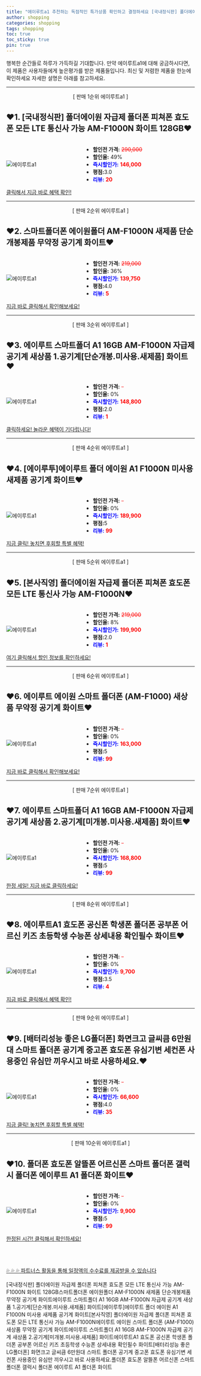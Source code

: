 ```yaml
---
title: "에이루트a1 추천하는 독점적인 특가상품 확인하고 결정하세요 [국내정식판] 폴더에이원 자급제 폴더폰 피쳐폰"
author: shopping
categories: shopping
tags: shopping
toc: true
toc_sticky: true
pin: true
---
```

행복한 순간들로 하루가 가득하길 기대합니다. 만약 에이루트a1에 대해 궁금하시다면,  이 제품은 사용자들에게 높은평가를 받은 제품들입니다. 최신 및 저렴한 제품을 한눈에 확인하세요 자세한 설명은 아래를 참고하세요.

---
<p class="toplist" style="margin: 0 auto; display: block; width: fit-content;">[ 판매 1순위 에이루트a1 ]</p>

<h2><strong>❤️1. [국내정식판] 폴더에이원 자급제 폴더폰 피쳐폰 효도폰 모든 LTE 통신사 가능 AM-F1000N 화이트 128GB❤️</strong></h2>

<div style="display: flex; align-items: center;">
    <div style="flex: 0.4;">
        <img src="https://thumbnail9.coupangcdn.com/thumbnails/remote/230x230ex/image/vendor_inventory/ae73/d86e6574ce58b2ed362a93af0caa471b0b0935e06bdde593692cc1f5e8b7.jpg" alt="에이루트a1" style="max-width: 100%;">
    </div>
    <div style="flex: 0.6; margin-left: 10px;">
        <ul>
            <li><strong>할인전 가격:</strong> <del style="color: red;">290,000</del></li>
            <li><strong>할인율:</strong> 49%</li>
            <li><span style='color:blue'><strong>즉시할인가:</strong></span> <span style='color:red'><strong>146,000</strong></span></li>
            <li><strong>평점:</strong>3.0</li>
            <li><span style='color:blue'><strong>리뷰:</strong></span> <span style='color:red'><strong>20</strong></span></li>
        </ul>
    </div>
</div>
<div class="center">
    <a href="https://William4Davisa.github.io?lptag=AF9450613&subid=githubio&pageKey=7276697564&traceid=V0-153&itemId=18569839307&vendorItemId=90418186054" class="myButton">
        클릭해서 지금 바로 혜택 확인!
    </a>
</div>


---
<p class="toplist" style="margin: 0 auto; display: block; width: fit-content;">[ 판매 2순위 에이루트a1 ]</p>

<h2><strong>❤️2. 스마트폴더폰 에이원폴더 AM-F1000N 새제품 단순개봉제품 무약정 공기계 화이트❤️</strong></h2>

<div style="display: flex; align-items: center;">
    <div style="flex: 0.4;">
        <img src="https://thumbnail9.coupangcdn.com/thumbnails/remote/230x230ex/image/vendor_inventory/17ab/5eb08ca7b668186c5cc853c7b1480fc7ea397f3a8b99e4f886b2cd052c43.jpg" alt="에이루트a1" style="max-width: 100%;">
    </div>
    <div style="flex: 0.6; margin-left: 10px;">
        <ul>
            <li><strong>할인전 가격:</strong> <del style="color: red;">219,000</del></li>
            <li><strong>할인율:</strong> 36%</li>
            <li><span style='color:blue'><strong>즉시할인가:</strong></span> <span style='color:red'><strong>139,750</strong></span></li>
            <li><strong>평점:</strong>4.0</li>
            <li><span style='color:blue'><strong>리뷰:</strong></span> <span style='color:red'><strong>5</strong></span></li>
        </ul>
    </div>
</div>
<div class="center">
    <a href="https://William4Davisa.github.io?lptag=AF9450613&subid=githubio&pageKey=7607962365&traceid=V0-153&itemId=20142025579&vendorItemId=87235430994" class="myButton">
        지금 바로 클릭해서 확인해보세요!
    </a>
</div>


---
<p class="toplist" style="margin: 0 auto; display: block; width: fit-content;">[ 판매 3순위 에이루트a1 ]</p>

<h2><strong>❤️3. 에이루트 스마트폴더 A1 16GB AM-F1000N 자급제 공기계 새상품 1.공기계[단순개봉.미사용.새제품] 화이트❤️</strong></h2>

<div style="display: flex; align-items: center;">
    <div style="flex: 0.4;">
        <img src="https://thumbnail10.coupangcdn.com/thumbnails/remote/230x230ex/image/vendor_inventory/de07/f4b4f013ea18e475644a1bd0fe03e97c76a7d9d36e74da7fccc5ee30357e.jpg" alt="에이루트a1" style="max-width: 100%;">
    </div>
    <div style="flex: 0.6; margin-left: 10px;">
        <ul>
            <li><strong>할인전 가격:</strong> <del style="color: red;">-</del></li>
            <li><strong>할인율:</strong> 0%</li>
            <li><span style='color:blue'><strong>즉시할인가:</strong></span> <span style='color:red'><strong>148,800</strong></span></li>
            <li><strong>평점:</strong>2.0</li>
            <li><span style='color:blue'><strong>리뷰:</strong></span> <span style='color:red'><strong>1</strong></span></li>
        </ul>
    </div>
</div>
<div class="center">
    <a href="https://William4Davisa.github.io?lptag=AF9450613&subid=githubio&pageKey=7776995156&traceid=V0-153&itemId=21010477573&vendorItemId=88074177563" class="myButton">
        클릭하세요! 놀라운 혜택이 기다립니다!
    </a>
</div>


---
<p class="toplist" style="margin: 0 auto; display: block; width: fit-content;">[ 판매 4순위 에이루트a1 ]</p>

<h2><strong>❤️4. [에이루투]에이루트 폴더 에이원 A1 F1000N 미사용 새제품 공기계 화이트❤️</strong></h2>

<div style="display: flex; align-items: center;">
    <div style="flex: 0.4;">
        <img src="https://thumbnail10.coupangcdn.com/thumbnails/remote/230x230ex/image/vendor_inventory/20c9/7aea91636d2b422e07462c28b69898820a7ca38e11fa435188941b413529.jpg" alt="에이루트a1" style="max-width: 100%;">
    </div>
    <div style="flex: 0.6; margin-left: 10px;">
        <ul>
            <li><strong>할인전 가격:</strong> <del style="color: red;">-</del></li>
            <li><strong>할인율:</strong> 0%</li>
            <li><span style='color:blue'><strong>즉시할인가:</strong></span> <span style='color:red'><strong>189,900</strong></span></li>
            <li><strong>평점:</strong>5</li>
            <li><span style='color:blue'><strong>리뷰:</strong></span> <span style='color:red'><strong>99</strong></span></li>
        </ul>
    </div>
</div>
<div class="center">
    <a href="https://William4Davisa.github.io?lptag=AF9450613&subid=githubio&pageKey=7716731481&traceid=V0-153&itemId=20698669411&vendorItemId=87769955768" class="myButton">
        지금 클릭! 놓치면 후회할 특별 혜택!
    </a>
</div>


---
<p class="toplist" style="margin: 0 auto; display: block; width: fit-content;">[ 판매 5순위 에이루트a1 ]</p>

<h2><strong>❤️5. [본사직영] 폴더에이원 자급제 폴더폰 피쳐폰 효도폰 모든 LTE 통신사 가능 AM-F1000N❤️</strong></h2>

<div style="display: flex; align-items: center;">
    <div style="flex: 0.4;">
        <img src="https://thumbnail9.coupangcdn.com/thumbnails/remote/230x230ex/image/vendor_inventory/ae73/d86e6574ce58b2ed362a93af0caa471b0b0935e06bdde593692cc1f5e8b7.jpg" alt="에이루트a1" style="max-width: 100%;">
    </div>
    <div style="flex: 0.6; margin-left: 10px;">
        <ul>
            <li><strong>할인전 가격:</strong> <del style="color: red;">219,000</del></li>
            <li><strong>할인율:</strong> 8%</li>
            <li><span style='color:blue'><strong>즉시할인가:</strong></span> <span style='color:red'><strong>199,900</strong></span></li>
            <li><strong>평점:</strong>2.0</li>
            <li><span style='color:blue'><strong>리뷰:</strong></span> <span style='color:red'><strong>1</strong></span></li>
        </ul>
    </div>
</div>
<div class="center">
    <a href="https://William4Davisa.github.io?lptag=AF9450613&subid=githubio&pageKey=7830011289&traceid=V0-153&itemId=21293614320&vendorItemId=88353463925" class="myButton">
        여기 클릭해서 할인 정보를 확인하세요!
    </a>
</div>


---
<p class="toplist" style="margin: 0 auto; display: block; width: fit-content;">[ 판매 6순위 에이루트a1 ]</p>

<h2><strong>❤️6. 에이루트 에이원 스마트 폴더폰 (AM-F1000) 새상품 무약정 공기계 화이트❤️</strong></h2>

<div style="display: flex; align-items: center;">
    <div style="flex: 0.4;">
        <img src="https://thumbnail8.coupangcdn.com/thumbnails/remote/230x230ex/image/vendor_inventory/f5cf/4fa29e31d0d02063000a7c5901a139cbc7446435c7a108777c9e09e3979f.jpg" alt="에이루트a1" style="max-width: 100%;">
    </div>
    <div style="flex: 0.6; margin-left: 10px;">
        <ul>
            <li><strong>할인전 가격:</strong> <del style="color: red;">-</del></li>
            <li><strong>할인율:</strong> 0%</li>
            <li><span style='color:blue'><strong>즉시할인가:</strong></span> <span style='color:red'><strong>163,000</strong></span></li>
            <li><strong>평점:</strong>5</li>
            <li><span style='color:blue'><strong>리뷰:</strong></span> <span style='color:red'><strong>99</strong></span></li>
        </ul>
    </div>
</div>
<div class="center">
    <a href="https://William4Davisa.github.io?lptag=AF9450613&subid=githubio&pageKey=8166137268&traceid=V0-153&itemId=23302992699&vendorItemId=90335040920" class="myButton">
        지금 바로 클릭해서 확인해보세요!
    </a>
</div>


---
<p class="toplist" style="margin: 0 auto; display: block; width: fit-content;">[ 판매 7순위 에이루트a1 ]</p>

<h2><strong>❤️7. 에이루트 스마트폴더 A1 16GB AM-F1000N 자급제 공기계 새상품 2.공기계[미개봉.미사용.새제품] 화이트❤️</strong></h2>

<div style="display: flex; align-items: center;">
    <div style="flex: 0.4;">
        <img src="https://thumbnail10.coupangcdn.com/thumbnails/remote/230x230ex/image/vendor_inventory/de07/f4b4f013ea18e475644a1bd0fe03e97c76a7d9d36e74da7fccc5ee30357e.jpg" alt="에이루트a1" style="max-width: 100%;">
    </div>
    <div style="flex: 0.6; margin-left: 10px;">
        <ul>
            <li><strong>할인전 가격:</strong> <del style="color: red;">-</del></li>
            <li><strong>할인율:</strong> 0%</li>
            <li><span style='color:blue'><strong>즉시할인가:</strong></span> <span style='color:red'><strong>168,800</strong></span></li>
            <li><strong>평점:</strong>5</li>
            <li><span style='color:blue'><strong>리뷰:</strong></span> <span style='color:red'><strong>99</strong></span></li>
        </ul>
    </div>
</div>
<div class="center">
    <a href="https://William4Davisa.github.io?lptag=AF9450613&subid=githubio&pageKey=7776995120&traceid=V0-153&itemId=21010477236&vendorItemId=88074177585" class="myButton">
        한정 세일! 지금 바로 클릭하세요!
    </a>
</div>


---
<p class="toplist" style="margin: 0 auto; display: block; width: fit-content;">[ 판매 8순위 에이루트a1 ]</p>

<h2><strong>❤️8. 에이루트A1 효도폰 공신폰 학생폰 폴더폰 공부폰 어르신 키즈 초등학생 수능폰 상세내용 확인필수 화이트❤️</strong></h2>

<div style="display: flex; align-items: center;">
    <div style="flex: 0.4;">
        <img src="https://thumbnail9.coupangcdn.com/thumbnails/remote/230x230ex/image/vendor_inventory/4209/ec2127a844c466e0b67ee258cca721cd9a9fc82f7ebebbf1d6facbf01f7c.jpg" alt="에이루트a1" style="max-width: 100%;">
    </div>
    <div style="flex: 0.6; margin-left: 10px;">
        <ul>
            <li><strong>할인전 가격:</strong> <del style="color: red;">-</del></li>
            <li><strong>할인율:</strong> 0%</li>
            <li><span style='color:blue'><strong>즉시할인가:</strong></span> <span style='color:red'><strong>9,700</strong></span></li>
            <li><strong>평점:</strong>3.5</li>
            <li><span style='color:blue'><strong>리뷰:</strong></span> <span style='color:red'><strong>4</strong></span></li>
        </ul>
    </div>
</div>
<div class="center">
    <a href="https://William4Davisa.github.io?lptag=AF9450613&subid=githubio&pageKey=7515343923&traceid=V0-153&itemId=19700556566&vendorItemId=84847027945" class="myButton">
        지금 바로 클릭해서 혜택 확인!
    </a>
</div>


---
<p class="toplist" style="margin: 0 auto; display: block; width: fit-content;">[ 판매 9순위 에이루트a1 ]</p>

<h2><strong>❤️9. [배터리성능 좋은 LG폴더폰] 화면크고 글씨큼 6만원대 스마트 폴더폰 공기계 중고폰 효도폰 유심기변 세컨폰 사용중인 유심만 끼우시고 바로 사용하세요.❤️</strong></h2>

<div style="display: flex; align-items: center;">
    <div style="flex: 0.4;">
        <img src="https://thumbnail6.coupangcdn.com/thumbnails/remote/230x230ex/image/vendor_inventory/002f/a9af50e03fd542c406892bae3ca2a690cf83aa5daebd3df841d5c33068b3.jpg" alt="에이루트a1" style="max-width: 100%;">
    </div>
    <div style="flex: 0.6; margin-left: 10px;">
        <ul>
            <li><strong>할인전 가격:</strong> <del style="color: red;">-</del></li>
            <li><strong>할인율:</strong> 0%</li>
            <li><span style='color:blue'><strong>즉시할인가:</strong></span> <span style='color:red'><strong>66,600</strong></span></li>
            <li><strong>평점:</strong>4.0</li>
            <li><span style='color:blue'><strong>리뷰:</strong></span> <span style='color:red'><strong>35</strong></span></li>
        </ul>
    </div>
</div>
<div class="center">
    <a href="https://William4Davisa.github.io?lptag=AF9450613&subid=githubio&pageKey=7521900167&traceid=V0-153&itemId=19729891949&vendorItemId=90773078342" class="myButton">
        지금 클릭! 놓치면 후회할 특별 혜택!
    </a>
</div>


---
<p class="toplist" style="margin: 0 auto; display: block; width: fit-content;">[ 판매 10순위 에이루트a1 ]</p>

<h2><strong>❤️10. 폴더폰 효도폰 알뜰폰 어르신폰 스마트 폴더폰 갤럭시 폴더폰 에이루트 A1 폴더폰 화이트❤️</strong></h2>

<div style="display: flex; align-items: center;">
    <div style="flex: 0.4;">
        <img src="https://thumbnail9.coupangcdn.com/thumbnails/remote/230x230ex/image/vendor_inventory/14d7/70d6182802f82a72360a2dc37235b556f6da5b8708fc1adbaf6cba347a08.jpg" alt="에이루트a1" style="max-width: 100%;">
    </div>
    <div style="flex: 0.6; margin-left: 10px;">
        <ul>
            <li><strong>할인전 가격:</strong> <del style="color: red;">-</del></li>
            <li><strong>할인율:</strong> 0%</li>
            <li><span style='color:blue'><strong>즉시할인가:</strong></span> <span style='color:red'><strong>9,900</strong></span></li>
            <li><strong>평점:</strong>5</li>
            <li><span style='color:blue'><strong>리뷰:</strong></span> <span style='color:red'><strong>99</strong></span></li>
        </ul>
    </div>
</div>
<div class="center">
    <a href="https://William4Davisa.github.io?lptag=AF9450613&subid=githubio&pageKey=8230330060&traceid=V0-153&itemId=23686319750&vendorItemId=90711490586" class="myButton">
        한정된 시간! 클릭해서 확인하세요!
    </a>
</div>

<br><br><br>[💦 💦 💦 파트너스 활동을 통해 일정액의 수수료를 제공받을 수 있습니다](https://link.coupang.com/a/bcpT2c)<br><br>[국내정식판] 폴더에이원 자급제 폴더폰 피쳐폰 효도폰 모든 LTE 통신사 가능 AM-F1000N 화이트 128GB스마트폴더폰 에이원폴더 AM-F1000N 새제품 단순개봉제품 무약정 공기계 화이트에이루트 스마트폴더 A1 16GB AM-F1000N 자급제 공기계 새상품 1.공기계[단순개봉.미사용.새제품] 화이트[에이루투]에이루트 폴더 에이원 A1 F1000N 미사용 새제품 공기계 화이트[본사직영] 폴더에이원 자급제 폴더폰 피쳐폰 효도폰 모든 LTE 통신사 가능 AM-F1000N에이루트 에이원 스마트 폴더폰 (AM-F1000) 새상품 무약정 공기계 화이트에이루트 스마트폴더 A1 16GB AM-F1000N 자급제 공기계 새상품 2.공기계[미개봉.미사용.새제품] 화이트에이루트A1 효도폰 공신폰 학생폰 폴더폰 공부폰 어르신 키즈 초등학생 수능폰 상세내용 확인필수 화이트[배터리성능 좋은 LG폴더폰] 화면크고 글씨큼 6만원대 스마트 폴더폰 공기계 중고폰 효도폰 유심기변 세컨폰 사용중인 유심만 끼우시고 바로 사용하세요.폴더폰 효도폰 알뜰폰 어르신폰 스마트 폴더폰 갤럭시 폴더폰 에이루트 A1 폴더폰 화이트